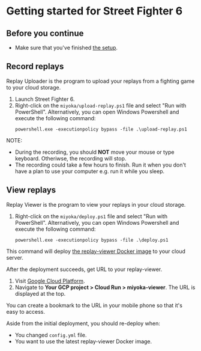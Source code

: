 # Getting started for Street Fighter 6

## Before you continue

- Make sure that you've finished [the setup](../getting_started.md#setup).

## Record replays

Replay Uploader is the program to upload your replays from a fighting game to your cloud storage.

1. Launch Street Fighter 6.
1. Right-click on the `miyoka/upload-replay.ps1` file and select "Run with PowerShell".
    Alternatively, you can open Windows Powershell and execute the following command:
    ```
    powershell.exe -executionpolicy bypass -file .\upload-replay.ps1
    ```

NOTE:

- During the recording, you should **NOT** move your mouse or type keyboard. Otheriwse, the recording will stop.
- The recording could take a few hours to finish. Run it when you don't have a plan to use your computer e.g. run it while you sleep.

## View replays

Replay Viewer is the program to view your replays in your cloud storage.

1. Right-click on the `miyoka/deploy.ps1` file and select "Run with PowerShell".
    Alternatively, you can open Windows Powershell and execute the following command:
    ```
    powershell.exe -executionpolicy bypass -file .\deploy.ps1
    ```

This command will deploy [the replay-viewer Docker image](https://hub.docker.com/r/fgcreplaymiyoka/replay-viewer/tags)
to your cloud server.

After the deployment succeeds, get URL to your replay-viewer.

1. Visit [Google Cloud Platform](https://cloud.google.com/).
1. Navigate to **Your GCP project > Cloud Run > miyoka-viewer**. The URL is displayed at the top.

You can create a bookmark to the URL in your mobile phone so that it's easy to access.

Aside from the initial deployment, you should re-deploy when:

- You changed `config.yml` file.
- You want to use the latest replay-viewer Docker image.
